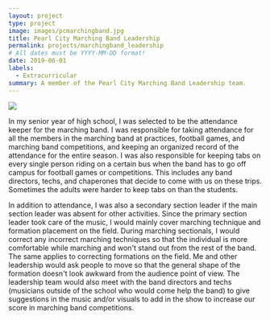 ```yaml
---
layout: project
type: project
image: images/pcmarchingband.jpg
title: Pearl City Marching Band Leadership
permalink: projects/marchingband_leadership
# All dates must be YYYY-MM-DD format!
date: 2019-06-01
labels:
  - Extracurricular
summary: A member of the Pearl City Marching Band Leadership team.
---
```


<img class="ui image" src="{{ site.baseurl }}/images/entiremarchingband.jpg">

In my senior year of high school, I was selected to be the attendance keeper for the marching band. I was responsible for taking attendance for all the members in the marching band at practices, football games, and marching band competitions, and keeping an organized record of the attendance for the entire season. I was also responsible for keeping tabs on every single person riding on a certain bus when the band has to go off campus for football games or competitions. This includes any band directors, techs, and chaperones that decide to come with us on these trips. Sometimes the adults were harder to keep tabs on than the students.

In addition to attendance, I was also a secondary section leader if the main section leader was absent for other activities. Since the primary section leader took care of the music, I would mainly cover marching technique and formation placement on the field. During marching sectionals, I would correct any incorrect marching techniques so that the individual is more comfortable while marching and won't stand out from the rest of the band. The same applies to correcting formations on the field. Me and other leadership would ask people to move so that the general shape of the formation doesn't look awkward from the audience point of view. The leadership team would also meet with the band directors and techs (musicians outside of the school who would come help the band) to give suggestions in the music and/or visuals to add in the show to increase our score in marching band competitions.

